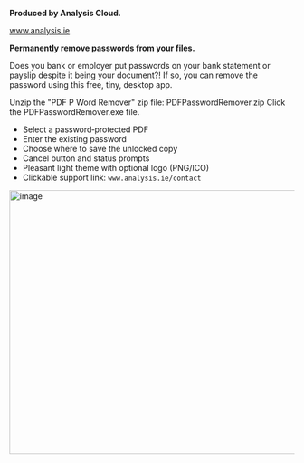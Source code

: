**Produced by Analysis Cloud.**

www.analysis.ie

**Permanently remove passwords from your files.**

Does you bank or employer put passwords on your bank statement or payslip despite it being your document?!
If so, you can remove the password using this free, tiny, desktop app. 

Unzip the "PDF P Word Remover" zip file: PDFPasswordRemover.zip
Click the PDFPasswordRemover.exe file. 

- Select a password‑protected PDF
- Enter the existing password
- Choose where to save the unlocked copy
- Cancel button and status prompts
- Pleasant light theme with optional logo (PNG/ICO)
- Clickable support link: `www.analysis.ie/contact`


<img width="750" height="467" alt="image" src="https://github.com/user-attachments/assets/6e1e03d4-29d7-46af-9f21-bf1b758d6cfe" />




